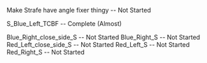 Make Strafe have angle fixer thingy     --     Not Started

S_Blue_Left_TCBF     --     Complete (Almost)


Blue_Right_close_side_S     --     Not Started
Blue_Right_S     --     Not Started
Red_Left_close_side_S     --     Not Started
Red_Left_S     --     Not Started
Red_Right_S     --     Not Started